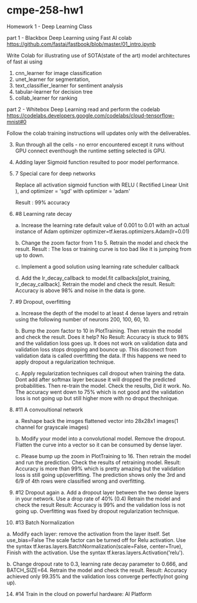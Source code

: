# cmpe-258-hw1
Homework 1 - Deep Learning Class

part 1 - Blackbox Deep Learning using Fast AI colab https://github.com/fastai/fastbook/blob/master/01_intro.ipynb

Write Colab for illustrating use of SOTA(state of the art) model architectures of fast ai using 

1. cnn_learner for image classification
2. unet_learner for segmentation, 
3. text_classifier_learner for sentiment analysis
4. tabular-learner for decision tree
5. collab_learner for ranking

part 2 - Whitebox Deep Learning read and perform the codelab https://codelabs.developers.google.com/codelabs/cloud-tensorflow-mnist#0

Follow the colab training instructions will updates only with the deliverables.

3.  Run through all the cells - no error encountered except it runs without GPU connect eventhough the runtime setting selected is GPU.
6.  Adding layer Sigmoid function resulted to poor model performance. 
7.  7 Special care for deep networks

    Replace all activation sigmoid function with RELU ( Rectified Linear Unit ), and optimizer = 'sgd' with optimizer = 'adam'
    
    Result : 99% accuracy
    
    
8. #8 Learning rate decay 

   a. Increase the learning rate default value of 0.001 to 0.01 with an actual instance of Adam optimizer
      optimizer=tf.keras.optimizers.Adam(lr=0.01)
      
   b. Change the zoom factor from 1 to 5. Retrain the model and check the result.
      Result : The loss or training curve  is too bad like it is jumping from up to down.
      
   c. Implement a good solution using learning rate scheduler callback
   
   d. Add the lr_decay_callback to model.fit callbacks[plot_training, lr_decay_callback]. Retrain the model and check the result.
      Result: Accuracy is above 98% and noise in the data is gone.
   
9. #9 Dropout, overfitting

   a. Increase the depth of the model to at least 4 dense layers and retrain using the following number of neurons 200, 100, 60, 10.
   
   b. Bump the zoom factor to 10 in PlotTraining. Then retrain the model and check the result. Does it help? No
      Result: Accuracy is stuck to 98% and the validation loss goes up. It does not work on validation data and validation loss stops dropping and bounce up.
      This disconect from validation data is called overfitting the data. If this happens we need to apply dropout a regularization technique.
      
   c. Apply regularization techniques call dropout when training the data. Dont add after softmax layer because it will dropped the predicted probabilities.
      Then re-train the model. Check the results, Did it work. No. The accuracy went down to 75% which is not good and the validation loss is not going up but 
      still higher more with no droput thechnique.
      
11. #11 A convoultional network

    a.  Reshape back the imsges flattened vector into 28x28x1 images(1 channel for grayscale images)
   
    b.  Modify your model into a convolutional model. Remove the dropout. Flatten the curve into a vector so it can be consumed by dense layer.
   
    c.  Please bump up the zoom in PlotTraining to 16. Then retrain the model and run the prediction. Check the results of retraining model.
       Result: Accuracy is more than 99% which is pretty amazing but the validation loss is still going up(overfitting.
       The prediction shows only the 3rd and 6/9 of 4th rows were classified wrong and overfitting. 
       
 12. #12 Dropout again
    a. Add a dropout layer between the two dense layers in your network. Use a drop rate of 40% (0.4)
       Retrain the model and check the result
       Result: Accuracy is 99% and the validation loss is not going up. Overfitting was fixed by dropout regularization technique.
       
 13. #13 Batch Normalization 
 
   a. Modify each layer: remove the activation from the layer itself. Set use_bias=False
       The scale factor can be turned off for Relu activation.  Use the syntax tf.keras.layers.BatchNormalization(scale=False, center=True),
       Finish with the activation. Use the syntax tf.keras.layers.Activation('relu').
       
   b.  Change dropout rate to 0.3, learning rate decay parameter to 0.666, and BATCH_SIZE=64. 
       Retrain the model and check the result.
       Result: Accuracy achieved only 99.35% and the validation loss converge perfectly(not going up).
       
  14. #14 Train in the cloud on powerful hardware: AI Platform 
      
  
      
      
